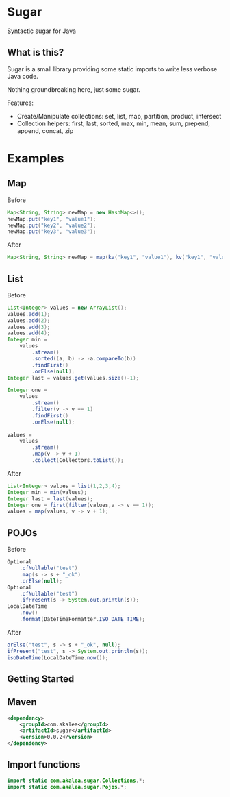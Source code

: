 Sugar
===================

Syntactic sugar for Java


What is this?
--------------

Sugar is a small library providing some static imports to write less verbose Java code. 

Nothing groundbreaking here, just some sugar.

Features:
- Create/Manipulate collections: set, list, map, partition, product, intersect
- Collection helpers: first, last, sorted, max, min, mean, sum, prepend, append, concat, zip


# Examples

## Map
Before

```Java
Map<String, String> newMap = new HashMap<>();
newMap.put("key1", "value1");
newMap.put("key2", "value2");
newMap.put("key3", "value3");

```

After

```Java
Map<String, String> newMap = map(kv("key1", "value1"), kv("key1", "value1"), kv("key1", "value1"));

```

## List
Before

```Java
List<Integer> values = new ArrayList();
values.add(1);
values.add(2);
values.add(3);
values.add(4);
Integer min =
    values
        .stream()
        .sorted((a, b) -> -a.compareTo(b))
        .findFirst()
        .orElse(null);
Integer last = values.get(values.size()-1);

Integer one =
    values
        .stream()
        .filter(v -> v == 1)
        .findFirst()
        .orElse(null);
        
values =
    values
        .stream()
        .map(v -> v + 1)
        .collect(Collectors.toList());

```

After

```Java
List<Integer> values = list(1,2,3,4);
Integer min = min(values);
Integer last = last(values);
Integer one = first(filter(values,v -> v == 1));
values = map(values, v -> v + 1);

```

## POJOs
Before

```Java
Optional
	.ofNullable("test")
	.map(s -> s + "_ok")
	.orElse(null);
Optional
    .ofNullable("test")
    .ifPresent(s -> System.out.println(s));
LocalDateTime
    .now()
    .format(DateTimeFormatter.ISO_DATE_TIME);
```

After

```Java
orElse("test", s -> s + "_ok", null);
ifPresent("test", s -> System.out.println(s));
isoDateTime(LocalDateTime.now());
```


Getting Started
---------------

Maven
-----

```xml
<dependency>
    <groupId>com.akalea</groupId>
    <artifactId>sugar</artifactId>
    <version>0.0.2</version>
</dependency>
```

Import functions
----------------

```Java
import static com.akalea.sugar.Collections.*;
import static com.akalea.sugar.Pojos.*;
```
